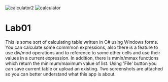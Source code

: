 ![calculator2](https://user-images.githubusercontent.com/64546283/130186921-a0466006-6358-442e-a5b4-3d1a991c06e7.png)
![calculator](https://user-images.githubusercontent.com/64546283/130186925-e31f144e-c527-4b35-bf90-101dfed5807f.png)
# Lab01
This is some sort of calculating table written in C# using Windows forms. You can calculate some commmon expressions, also there is a feature to use div/mod operations and to reference to some other cells and use their values in a current expression. In addition, there is mmin/mmax functions which return the minimum/maximum value of list.
Using 'File' button you can save current table or upload an existing.
Two screenshots are attached so you can better understand what this app is about.
